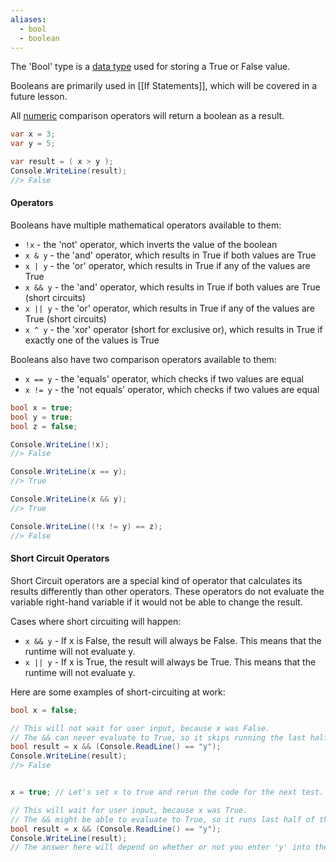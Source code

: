 ```yaml
---
aliases:
  - bool
  - boolean
---
```

 The 'Bool' type is a [data type](Data%20Types.md) used for storing a True or False value.

Booleans are primarily used in [[If Statements]], which will be covered in a future lesson.

All [numeric](Numeric%20Types.md) comparison operators will return a boolean as a result.
```csharp
var x = 3;
var y = 5;

var result = ( x > y );
Console.WriteLine(result);
//> False
```

#### Operators

Booleans have multiple mathematical operators available to them:
- `!x` - the 'not' operator, which inverts the value of the boolean
- `x & y` - the 'and' operator, which results in True if both values are True
- `x | y` - the 'or' operator, which results in True if any of the values are True
- `x && y` - the 'and' operator, which results in True if both values are True (short circuits)
- `x || y` - the 'or' operator, which results in True if any of the values are True (short circuits)
- `x ^ y` - the 'xor' operator (short for exclusive or), which results in True if exactly one of the values is True

Booleans also have two comparison operators available to them:
- `x == y` - the 'equals' operator, which checks if two values are equal
- `x != y` - the 'not equals' operator, which checks if two values are equal

```csharp
bool x = true;
bool y = true;
bool z = false;

Console.WriteLine(!x);
//> False

Console.WriteLine(x == y);
//> True

Console.WriteLine(x && y);
//> True

Console.WriteLine((!x != y) == z);
//> False
```

#### Short Circuit Operators 

Short Circuit operators are a special kind of operator that calculates its results differently than other operators. These operators do not evaluate the variable right-hand variable if it would not be able to change the result.

Cases where short circuiting will happen:
- `x && y` - If x is False, the result will always be False. This means that the runtime will not evaluate y.
- `x || y` - If x is True, the result will always be True. This means that the runtime will not evaluate y.

Here are some examples of short-circuiting at work:
```csharp
bool x = false;

// This will not wait for user input, because x was False. 
// The && can never evaluate to True, so it skips running the last half of the operator.
bool result = x && (Console.ReadLine() == "y");
Console.WriteLine(result);
//> False


x = true; // Let's set x to true and rerun the code for the next test.

// This will wait for user input, because x was True. 
// The && might be able to evaluate to True, so it runs last half of the operator.
bool result = x && (Console.ReadLine() == "y");
Console.WriteLine(result);
// The answer here will depend on whether or not you enter 'y' into the console.
```


